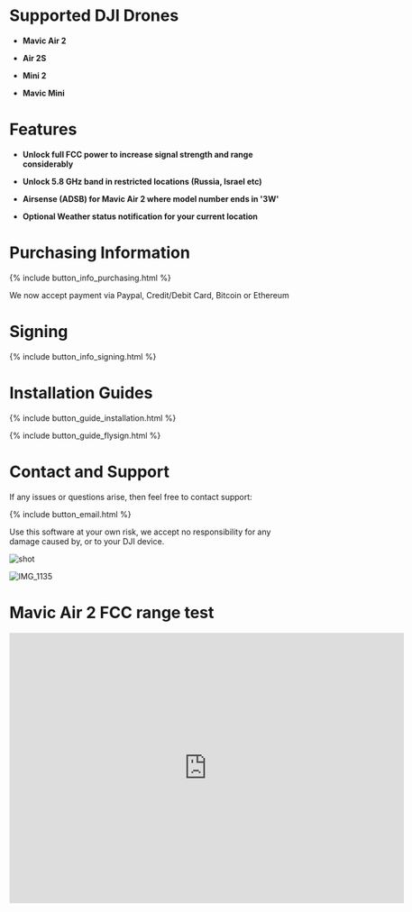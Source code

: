 <!-- {% include button_anchor_contact-and-support.html %} -->
# Supported DJI Drones

* **Mavic Air 2**

* **Air 2S**

* **Mini 2**

* **Mavic Mini**

# Features

* **Unlock full FCC power to increase signal strength and range considerably**

* **Unlock 5.8 GHz band in restricted locations (Russia, Israel etc)**

* **Airsense (ADSB) for Mavic Air 2 where model number ends in '3W'**

* **Optional Weather status notification for your current location**

# Purchasing Information

{% include button_info_purchasing.html %}

We now accept payment via Paypal, Credit/Debit Card, Bitcoin or Ethereum


# Signing

{% include button_info_signing.html %}


# Installation Guides

{% include button_guide_installation.html %}

{% include button_guide_flysign.html %}


# Contact and Support

If any issues or questions arise, then feel free to contact support:

{% include button_email.html %}

Use this software at your own risk, we accept no responsibility for any damage caused by, or to your DJI device.

![shot](https://user-images.githubusercontent.com/2493592/115835276-0082c680-a40e-11eb-93b4-10c0ad6f0b6a.jpeg)

![IMG_1135](https://user-images.githubusercontent.com/2493592/118408038-8eec1000-b67b-11eb-9a95-b7c802fc7931.jpg)

# Mavic Air 2 FCC range test

<div class="embed-container">
     <iframe width="700" height="480" src="https://www.youtube.com/embed/bDLAtuueoVU?rel=0" title="YouTube video player" frameborder="0" allow="accelerometer; autoplay; clipboard-write; encrypted-media; gyroscope; picture-in-picture" allowfullscreen></iframe>
</div>


